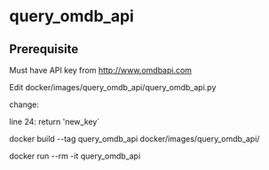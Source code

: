 # query_omdb_api

## Prerequisite 
Must have API key from http://www.omdbapi.com

Edit docker/images/query_omdb_api/query_omdb_api.py

change:

line 24: return 'new_key`

docker build --tag query_omdb_api docker/images/query_omdb_api/

docker run --rm -it query_omdb_api
